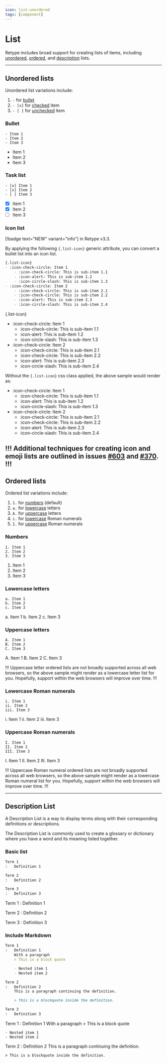 ```yaml
---
icon: list-unordered
tags: [component]
---
```

# List

Retype includes broad support for creating lists of items, including [unordered](#unordered-lists), [ordered](#ordered-lists), and [description](#description-list) lists.

---

## Unordered lists

Unordered list variations include:

1. `-` for [bullet](#bullet)
2. `- [x]` for [checked](#task-list) item
3. `- [ ]` for [unchecked](#task-list) item

### Bullet

``` Sample unordered list
- Item 1
- Item 2
- Item 3
```

- Item 1
- Item 2
- Item 3

### Task list

``` Sample task list with checked and unchecked items
- [x] Item 1
- [x] Item 2
- [ ] Item 3
```

- [x] Item 1
- [x] Item 2
- [ ] Item 3

### Icon list

[!badge text="NEW" variant="info"] in Retype v3.3.

By applying the following `{.list-icon}` generic attribute, you can convert a bullet list into an icon list.

```md
{.list-icon}
- :icon-check-circle: Item 1
    - :icon-check-circle: This is sub-item 1.1
    - :icon-alert: This is sub-item 1.2
    - :icon-circle-slash: This is sub-item 1.3
- :icon-check-circle: Item 2
    - :icon-check-circle: This is sub-item 2.1
    - :icon-check-circle: This is sub-item 2.2
    - :icon-alert: This is sub-item 2.3
    - :icon-circle-slash: This is sub-item 2.4
```

{.list-icon}
- :icon-check-circle: Item 1
    - :icon-check-circle: This is sub-item 1.1
    - :icon-alert: This is sub-item 1.2
    - :icon-circle-slash: This is sub-item 1.3
- :icon-check-circle: Item 2
    - :icon-check-circle: This is sub-item 2.1
    - :icon-check-circle: This is sub-item 2.2
    - :icon-alert: This is sub-item 2.3
    - :icon-circle-slash: This is sub-item 2.4

Without the `{.list-icon}` css class applied, the above sample would render as:

- :icon-check-circle: Item 1
    - :icon-check-circle: This is sub-item 1.1
    - :icon-alert: This is sub-item 1.2
    - :icon-circle-slash: This is sub-item 1.3
- :icon-check-circle: Item 2
    - :icon-check-circle: This is sub-item 2.1
    - :icon-check-circle: This is sub-item 2.2
    - :icon-alert: This is sub-item 2.3
    - :icon-circle-slash: This is sub-item 2.4

!!!
Additional techniques for creating icon and emoji lists are outlined in issues [#603](https://github.com/retypeapp/retype/issues/603) and [#370](https://github.com/retypeapp/retype/issues/370).
!!!
---

## Ordered lists

Ordered list variations include:

1. `1.` for [numbers](#numbers) (default)
2. `a.` for [lowercase](#lowercase-letters) letters
3. `A.` for [uppercase](#uppercase-letters) letters
4. `i.` for [lowercase](#lowercase-roman-numerals) Roman numerals
5. `I.` for [uppercase](#uppercase-roman-numerals) Roman numerals

### Numbers

``` Sample ordered list
1. Item 1
2. Item 2
3. Item 3
```

1. Item 1
2. Item 2
3. Item 3

### Lowercase letters

``` Sample for lowercase letter list
a. Item 1
b. Item 2
c. Item 3
```

a. Item 1
b. Item 2
c. Item 3

### Uppercase letters

``` Sample for uppercase letter list
A. Item 1
B. Item 2
C. Item 3
```

A. Item 1
B. Item 2
C. Item 3

!!!
Uppercase letter ordered lists are not broadly supported across all web browsers, so the above sample might render as a lowercase letter list for you. Hopefully, support within the web browsers will improve over time.
!!!

### Lowercase Roman numerals

``` Sample for lowercase Roman numeral list
i. Item 1
ii. Item 2
iii. Item 3
```

i. Item 1
ii. Item 2
iii. Item 3

### Uppercase Roman numerals

``` Sample for uppercase Roman numeral list
I. Item 1
II. Item 2
III. Item 3
```

I. Item 1
II. Item 2
III. Item 3

!!!
Uppercase Roman numeral ordered lists are not broadly supported across all web browsers, so the above sample might render as a lowercase Roman numeral list for you. Hopefully, support within the web browsers will improve over time.
!!!

---

## Description List

A Description List is a way to display terms along with their corresponding definitions or descriptions.

The Description List is commonly used to create a glossary or dictionary where you have a word and its meaning listed together.

### Basic list

```md
Term 1
:   Definition 1

Term 2
:   Definition 2

Term 3
:   Definition 3
```

Term 1
:   Definition 1

Term 2
:   Definition 2

Term 3
:   Definition 3

### Include Markdown

```md
Term 1
:   Definition 1
    With a paragraph
    > This is a block quote

    - Nested item 1
    - Nested item 2

Term 2
:   Definition 2
    This is a paragraph continuing the definition.

    > This is a blockquote inside the definition.

Term 3
:   Definition 3
```

Term 1
:   Definition 1
    With a paragraph
    > This is a block quote

    - Nested item 1
    - Nested item 2

Term 2
:   Definition 2
    This is a paragraph continuing the definition.

    > This is a blockquote inside the definition.
